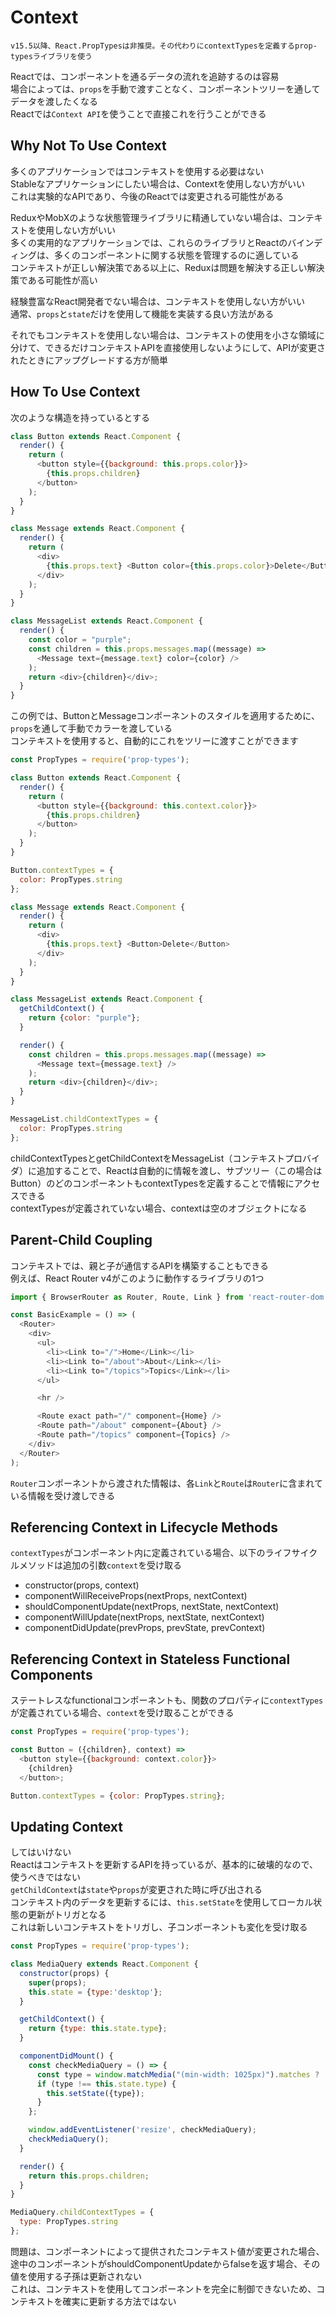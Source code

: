 # Context

`v15.5以降、React.PropTypesは非推奨。その代わりにcontextTypesを定義するprop-typesライブラリを使う`

Reactでは、コンポーネントを通るデータの流れを追跡するのは容易  
場合によっては、`props`を手動で渡すことなく、コンポーネントツリーを通してデータを渡したくなる  
Reactでは`Context API`を使うことで直接これを行うことができる

## Why Not To Use Context

多くのアプリケーションではコンテキストを使用する必要はない  
Stableなアプリケーションにしたい場合は、Contextを使用しない方がいい  
これは実験的なAPIであり、今後のReactでは変更される可能性がある

ReduxやMobXのような状態管理ライブラリに精通していない場合は、コンテキストを使用しない方がいい  
多くの実用的なアプリケーションでは、これらのライブラリとReactのバインディングは、多くのコンポーネントに関する状態を管理するのに適している  
コンテキストが正しい解決策である以上に、Reduxは問題を解決する正しい解決策である可能性が高い  

経験豊富なReact開発者でない場合は、コンテキストを使用しない方がいい  
通常、`props`と`state`だけを使用して機能を実装する良い方法がある


それでもコンテキストを使用しない場合は、コンテキストの使用を小さな領域に分けて、できるだけコンテキストAPIを直接使用しないようにして、APIが変更されたときにアップグレードする方が簡単

## How To Use Context

次のような構造を持っているとする

```javascript
class Button extends React.Component {
  render() {
    return (
      <button style={{background: this.props.color}}>
        {this.props.children}
      </button>
    );
  }
}

class Message extends React.Component {
  render() {
    return (
      <div>
        {this.props.text} <Button color={this.props.color}>Delete</Button>
      </div>
    );
  }
}

class MessageList extends React.Component {
  render() {
    const color = "purple";
    const children = this.props.messages.map((message) =>
      <Message text={message.text} color={color} />
    );
    return <div>{children}</div>;
  }
}
```

この例では、ButtonとMessageコンポーネントのスタイルを適用するために、`props`を通して手動でカラーを渡している  
コンテキストを使用すると、自動的にこれをツリーに渡すことができます

```javascript
const PropTypes = require('prop-types');

class Button extends React.Component {
  render() {
    return (
      <button style={{background: this.context.color}}>
        {this.props.children}
      </button>
    );
  }
}

Button.contextTypes = {
  color: PropTypes.string
};

class Message extends React.Component {
  render() {
    return (
      <div>
        {this.props.text} <Button>Delete</Button>
      </div>
    );
  }
}

class MessageList extends React.Component {
  getChildContext() {
    return {color: "purple"};
  }

  render() {
    const children = this.props.messages.map((message) =>
      <Message text={message.text} />
    );
    return <div>{children}</div>;
  }
}

MessageList.childContextTypes = {
  color: PropTypes.string
};
```

childContextTypesとgetChildContextをMessageList（コンテキストプロバイダ）に追加することで、Reactは自動的に情報を渡し、サブツリー（この場合はButton）のどのコンポーネントもcontextTypesを定義することで情報にアクセスできる  
contextTypesが定義されていない場合、contextは空のオブジェクトになる

## Parent-Child Coupling

コンテキストでは、親と子が通信するAPIを構築することもできる  
例えば、React Router v4がこのように動作するライブラリの1つ

```javascript
import { BrowserRouter as Router, Route, Link } from 'react-router-dom';

const BasicExample = () => (
  <Router>
    <div>
      <ul>
        <li><Link to="/">Home</Link></li>
        <li><Link to="/about">About</Link></li>
        <li><Link to="/topics">Topics</Link></li>
      </ul>

      <hr />

      <Route exact path="/" component={Home} />
      <Route path="/about" component={About} />
      <Route path="/topics" component={Topics} />
    </div>
  </Router>
);
```

`Router`コンポーネントから渡された情報は、各`Link`と`Route`は`Router`に含まれている情報を受け渡しできる

## Referencing Context in Lifecycle Methods

`contextTypes`がコンポーネント内に定義されている場合、以下のライフサイクルメソッドは追加の引数`context`を受け取る

- constructor(props, context)
- componentWillReceiveProps(nextProps, nextContext)
- shouldComponentUpdate(nextProps, nextState, nextContext)
- componentWillUpdate(nextProps, nextState, nextContext)
- componentDidUpdate(prevProps, prevState, prevContext)

## Referencing Context in Stateless Functional Components

ステートレスなfunctionalコンポーネントも、関数のプロパティに`contextTypes`が定義されている場合、`context`を受け取ることができる  

```javascript
const PropTypes = require('prop-types');

const Button = ({children}, context) =>
  <button style={{background: context.color}}>
    {children}
  </button>;

Button.contextTypes = {color: PropTypes.string};
```

## Updating Context

してはいけない  
Reactはコンテキストを更新するAPIを持っているが、基本的に破壊的なので、使うべきではない  
`getChildContext`は`state`や`props`が変更された時に呼び出される  
コンテキスト内のデータを更新するには、`this.setState`を使用してローカル状態の更新がトリガとなる  
これは新しいコンテキストをトリガし、子コンポーネントも変化を受け取る

```javascript
const PropTypes = require('prop-types');

class MediaQuery extends React.Component {
  constructor(props) {
    super(props);
    this.state = {type:'desktop'};
  }

  getChildContext() {
    return {type: this.state.type};
  }

  componentDidMount() {
    const checkMediaQuery = () => {
      const type = window.matchMedia("(min-width: 1025px)").matches ? 'desktop' : 'mobile';
      if (type !== this.state.type) {
        this.setState({type});
      }
    };

    window.addEventListener('resize', checkMediaQuery);
    checkMediaQuery();
  }

  render() {
    return this.props.children;
  }
}

MediaQuery.childContextTypes = {
  type: PropTypes.string
};
```

問題は、コンポーネントによって提供されたコンテキスト値が変更された場合、途中のコンポーネントがshouldComponentUpdateからfalseを返す場合、その値を使用する子孫は更新されない  
これは、コンテキストを使用してコンポーネントを完全に制御できないため、コンテキストを確実に更新する方法ではない
